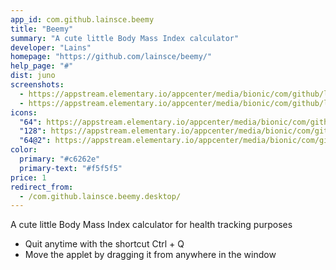 ```yaml
---
app_id: com.github.lainsce.beemy
title: "Beemy"
summary: "A cute little Body Mass Index calculator"
developer: "Lains"
homepage: "https://github.com/lainsce/beemy/"
help_page: "#"
dist: juno
screenshots:
  - https://appstream.elementary.io/appcenter/media/bionic/com/github/lainsce.beemy/85FFC18B058B200865FDC01E6EAED449/screenshots/image-1_orig.png
  - https://appstream.elementary.io/appcenter/media/bionic/com/github/lainsce.beemy/85FFC18B058B200865FDC01E6EAED449/screenshots/image-2_orig.png
icons:
  "64": https://appstream.elementary.io/appcenter/media/bionic/com/github/lainsce.beemy/85FFC18B058B200865FDC01E6EAED449/icons/64x64/com.github.lainsce.beemy_com.github.lainsce.beemy.png
  "128": https://appstream.elementary.io/appcenter/media/bionic/com/github/lainsce.beemy/85FFC18B058B200865FDC01E6EAED449/icons/128x128/com.github.lainsce.beemy_com.github.lainsce.beemy.png
  "64@2": https://appstream.elementary.io/appcenter/media/bionic/com/github/lainsce.beemy/85FFC18B058B200865FDC01E6EAED449/icons/64x64@2/com.github.lainsce.beemy_com.github.lainsce.beemy.png
color:
  primary: "#c6262e"
  primary-text: "#f5f5f5"
price: 1
redirect_from:
  - /com.github.lainsce.beemy.desktop/
---
```


<p>A cute little Body Mass Index calculator for health tracking purposes</p>
<ul>
  <li>Quit anytime with the shortcut Ctrl + Q</li>
  <li>Move the applet by dragging it from anywhere in the window</li>
</ul>